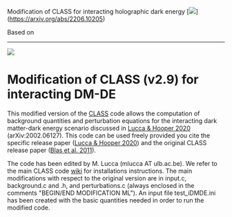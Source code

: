 
Modification of CLASS for interacting holographic dark energy [![](https://img.shields.io/badge/arXiv-2002.06127%20-red.svg)] (https://arxiv.org/abs/2206.10205)



Based on 

____________________________________________________________________________________

[![](https://img.shields.io/badge/arXiv-2002.06127%20-red.svg)](https://arxiv.org/abs/2002.06127)

# Modification of CLASS (v2.9) for interacting DM-DE

This modified version of the [CLASS](https://github.com/lesgourg/class_public) code allows the computation of background quantities and perturbation equations for the interacting dark matter-dark energy scenario discussed in [Lucca & Hooper 2020](https://arxiv.org/abs/2002.06127) (arXiv:2002.06127). This code can be used freely provided you cite the specific release paper ([Lucca & Hooper 2020](https://arxiv.org/abs/2002.06127)) and the original CLASS release paper ([Blas et al. 2011](https://arxiv.org/abs/1104.2933)).

The code has been edited by M. Lucca (mlucca AT ulb.ac.be). We refer to the main CLASS code [wiki](https://github.com/lesgourg/class_public/wiki/Installation) for installations instructions. The main modifications with respect to the original version are in input.c, background.c and .h, and perturbations.c (always enclosed in the comments "BEGIN/END MODIFICATION ML"). An input file test_iDMDE.ini has been created with the basic quantities needed in order to run the modified code.




